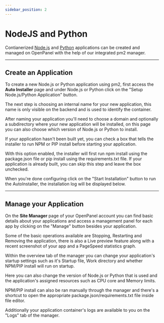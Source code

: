 ```yaml
---
sidebar_position: 2
---
```


# NodeJS and Python

Contianerized [Node.js](https://nodejs.org) and [Python](https://python.org/) applications can be created and managed on OpenPanel with the help of our integrated pm2 manager.

---

## Create an Application

To create a new Node.js or Python application using pm2, first access the **Auto Installer** page and under Node.js or Python click on the "Setup Node.js/Python Application" button.

The next step is choosing an internal name for your new application, this name is only visible on the backend and is used to identify the container.

After naming your application you'll need to choose a domain and optionally a subdirectory where your new application will be installed, on this page you can also choose which version of Node.js or Python to install.

If your application hasn't been built yet, you can check a box that tells the installer to run NPM or PIP install before starting your application.

With this option enabled, the installer will first run npm install using the package.json file or pip install using the requirements.txt file. If your application is already built, you can skip this step and leave the box unchecked.

When you're done configuring click on the "Start Installation" button to run the AutoInstaller, the installation log will be displayed below.

---

## Manage your Application

On the **Site Manager** page of your OpenPanel account you can find basic details about your applications and access a management panel for each app by clicking on the "Manage" button besides your application.

Some of the basic operations available are Stopping, Restarting and Removing the application, there is also a Live preview feature along with a recent screenshot of your app and a PageSpeed statistics graph.

Within the overview tab of the manager you can change your application's startup settings such as it's Startup file, Work directory and whether NPM/PIP install will run on startup. 

Here you can also change the version of Node.js or Python that is used and the application's assigned resources such as CPU core and Memory limits.

NPM/PIP install can also be ran manually through the manager and there's a shortcut to open the appropriate package.json/requirements.txt file inside file editor.

Additionally your application container's logs are available to you on the "Logs" tab of the manager.




